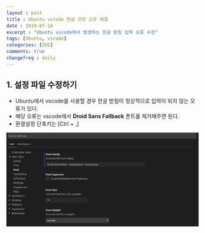 ```yaml
---
layout : post
title : Ubuntu vscode 한글 관련 오류 해결 
date : 2019-07-14
excerpt : "Ubuntu vscode에서 발생하는 한글 받침 입력 오류 수정"
tags: [Ubuntu, vscode]
categories: [IDE]
comments: true
changefreq : daily
---
```



## 1. 설정 파일 수정하기 

- Ubuntu에서 vscode를 사용할 경우 한글 받침이 정상적으로 입력이 되지 않는 오류가 있다. 
- 해당 오류는 vscode에서 **Droid Sans Fallback** 폰트를 제거해주면 된다. 
- 환결설정 단축키는 [Ctrl + ,]

<img src="/static/img/ubuntuVscode/font-remove.png">

